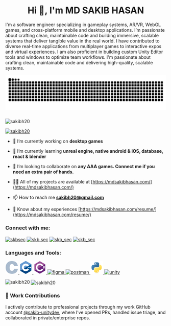 <h1 align="center">Hi 👋, I'm MD SAKIB HASAN</h1>

I'm a software engineer specializing in gameplay systems, AR/VR, WebGL games, and cross-platform mobile and desktop applications. I’m passionate about crafting clean, maintainable code and building immersive, scalable systems that deliver tangible value in the real world. I have contributed to diverse real-time applications from multiplayer games to interactive expos and virtual experiences. I am also proficient in building custom Unity Editor tools and windows to optimize team workflows. I'm passionate about crafting clean, maintainable code and delivering high-quality, scalable systems.

<img src="https://raw.githubusercontent.com/sakibh20/sakibh20/output/snake.svg" alt="Snake animation" />

###

<p align="left"> <img src="https://komarev.com/ghpvc/?username=sakibh20&label=Profile%20views&color=0e75b6&style=flat" alt="sakibh20" /> </p>

<p align="left"> <a href="https://github.com/ryo-ma/github-profile-trophy"><img src="https://github-profile-trophy.vercel.app/?username=sakibh20" alt="sakibh20" /></a> </p>

- 🔭 I’m currently working on **desktop games**

- 🌱 I’m currently learning **unreal engine, native android & iOS, database, react & blender**

- 👯 I’m looking to collaborate on **any AAA games. Connect me if you need an extra pair of hands.**

- 👨‍💻 All of my projects are available at [https://mdsakibhasan.com/](https://mdsakibhasan.com/)

- 📫 How to reach me **sakibh20@gmail.com**

- 📄 Know about my experiences [https://mdsakibhasan.com/resume/](https://mdsakibhasan.com/resume/)

<h3 align="left">Connect with me:</h3>
<p align="left">
<a href="https://linkedin.com/in/skbsec" target="blank"><img align="center" src="https://raw.githubusercontent.com/rahuldkjain/github-profile-readme-generator/master/src/images/icons/Social/linked-in-alt.svg" alt="skbsec" height="30" width="40" /></a>
<a href="https://fb.com/skb.sec" target="blank"><img align="center" src="https://raw.githubusercontent.com/rahuldkjain/github-profile-readme-generator/master/src/images/icons/Social/facebook.svg" alt="skb.sec" height="30" width="40" /></a>
<a href="https://www.hackerrank.com/skb_sec" target="blank"><img align="center" src="https://raw.githubusercontent.com/rahuldkjain/github-profile-readme-generator/master/src/images/icons/Social/hackerrank.svg" alt="skb_sec" height="30" width="40" /></a>
<a href="https://www.leetcode.com/skb_sec" target="blank"><img align="center" src="https://raw.githubusercontent.com/rahuldkjain/github-profile-readme-generator/master/src/images/icons/Social/leet-code.svg" alt="skb_sec" height="30" width="40" /></a>
</p>

<h3 align="left">Languages and Tools:</h3>
<p align="left"> <a href="https://www.cprogramming.com/" target="_blank" rel="noreferrer"> <img src="https://raw.githubusercontent.com/devicons/devicon/master/icons/c/c-original.svg" alt="c" width="40" height="40"/> </a> <a href="https://www.w3schools.com/cpp/" target="_blank" rel="noreferrer"> <img src="https://raw.githubusercontent.com/devicons/devicon/master/icons/cplusplus/cplusplus-original.svg" alt="cplusplus" width="40" height="40"/> </a> <a href="https://www.w3schools.com/cs/" target="_blank" rel="noreferrer"> <img src="https://raw.githubusercontent.com/devicons/devicon/master/icons/csharp/csharp-original.svg" alt="csharp" width="40" height="40"/> </a> <a href="https://www.figma.com/" target="_blank" rel="noreferrer"> <img src="https://www.vectorlogo.zone/logos/figma/figma-icon.svg" alt="figma" width="40" height="40"/> </a> <a href="https://postman.com" target="_blank" rel="noreferrer"> <img src="https://www.vectorlogo.zone/logos/getpostman/getpostman-icon.svg" alt="postman" width="40" height="40"/> </a> <a href="https://www.python.org" target="_blank" rel="noreferrer"> <img src="https://raw.githubusercontent.com/devicons/devicon/master/icons/python/python-original.svg" alt="python" width="40" height="40"/> </a> <a href="https://unity.com/" target="_blank" rel="noreferrer"> <img src="https://www.vectorlogo.zone/logos/unity3d/unity3d-icon.svg" alt="unity" width="40" height="40"/> </a> </p>

<p><img align="left" src="https://github-readme-stats.vercel.app/api/top-langs?username=sakibh20&show_icons=true&locale=en&layout=compact" alt="sakibh20" /></p>

<p>&nbsp;<img align="center" src="https://github-readme-stats.vercel.app/api?username=sakibh20&show_icons=true&locale=en" alt="sakibh20" /></p>

### 🔧 Work Contributions
I actively contribute to professional projects through my work GitHub account [@sakib-unitydev](https://github.com/sakib-unitydev), where I’ve opened PRs, handled issue triage, and collaborated in private/enterprise repos.

